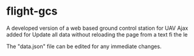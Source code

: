 # flight-gcs
A developed version of a web based ground control station for UAV
Ajax added for Update all data without reloading the page from a text fi the le

The "data.json" file can be edited for any immediate changes.
